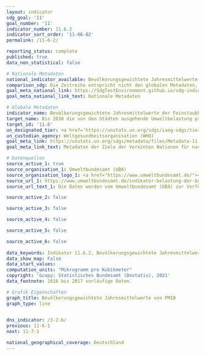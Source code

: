 ```yaml
---
layout: indicator    
sdg_goal: '11'    
goal_number: '11'    
indicator_number: 11.6.2    
indicator_sort_order: '11-06-02'    
permalink: /11-6-2/    

reporting_status: complete    
published: true    
data_non_statistical: false    

# Nationale Metadaten    
national_indicator_available: Bevölkerungsgewichtete Jahresmittelwerte von PM<sub>10</sub>    
comparison_sdg: Die Zeitreihe entspricht nicht den globalen Metadaten, bietet aber zusätzliche Informationen.    
goal_meta_national_link: https://SdgTestEnvironment.github.io/sdg-indicators/public/MetaDe/11.6.2.pdf    
goal_meta_national_link_text: Nationale Metadaten    

# Globale Metadaten    
indicator_name: Bevölkerungsgewichtete Jahresmittelwerte der Feinstaubkonzentration (z. B. PM<sub>2,5</sub> und PM<sub>10</sub>) in Städten    
target_name: Bis 2030 die von den Städten ausgehende Umweltbelastung pro Kopf senken, unter anderem mit besonderer Aufmerksamkeit auf der Luftqualität und der kommunalen und sonstigen Abfallbehandlung    
target_id: '11.6'    
un_designated_tier: <a href='https://unstats.un.org/sdgs/iaeg-sdgs/tier-classification/' title='Klicken Sie hier um weitere Informationen zur UN-Tier-Klassifikation zu erhalten.'>Tier I</a>    
un_custodian_agency: Weltgesundheitsorganisation (WHO)    
goal_meta_link: https://unstats.un.org/sdgs/metadata/files/Metadata-11-06-02.pdf    
goal_meta_link_text: Metadaten der Ziele der Vereinten Nationen für nachhaltige Entwicklung    

# Datenquellen
source_active_1: true
source_organisation_1: Umweltbundesamt (UBA)
source_organisation_logo_1: <a href="https://www.umweltbundesamt.de/"><img src="https://g205sdgs.github.io/sdg-indicators/public/OrgImgDe/uba.png" alt="Logo uba" style="height:60px; width:148px"/></a>
source_url_1: https://www.umweltbundesamt.de/indikator-belastung-der-bevoelkerung-durch-0
source_url_text_1: Die Daten werden vom Umweltbundesamt (UBA) zur Verfügung gestellt

source_active_2: false

source_active_3: false

source_active_4: false

source_active_5: false

source_active_6: false
    
data_keywords: Indikator 11.6.2, Bevölkerungsgewichtete Jahresmittelwerte von PM10, Weltgesundheitsorganisation (WHO), Umweltbundesamt (UBA)    
data_show_map: False    
data_start_values:     
computation_units: "Mikrogramm pro Kubikmeter"    
copyright: '&copy; Statistisches Bundesamt (Destatis), 2021'    
data_footnote: 2016 bis 2017 vorläufige Daten.    

# Grafik Eigenschaften    
graph_title: Bevölkerungsgewichtete Jahresmittelwerte von PM10    
graph_type: line    
    

dns_indicator: /3-2-b/
previous: 11-6-1    
next: 11-7-1    

national_geographical_coverage: Deutschland    
---
```


<span></span>